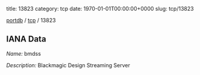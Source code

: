 title: 13823
category: tcp
date: 1970-01-01T00:00:00+0000
slug: tcp/13823

[portdb](/) / [tcp](/category/tcp.html) / 13823


## IANA Data

_Name:_ bmdss

_Description:_ Blackmagic Design Streaming Server


